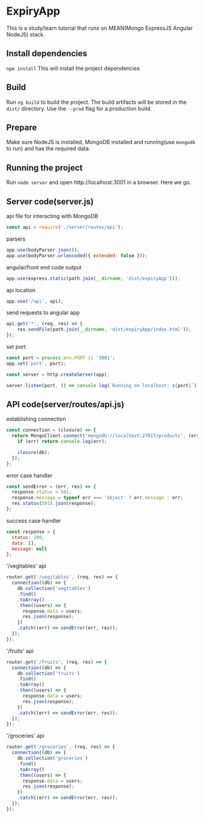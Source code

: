 # ExpiryApp

This is a study/learn tutorial that runs on MEAN(Mongo ExpressJS Angular NodeJS) stack.

## Install dependencies

`npm install` This will install the project dependencies

## Build

Run `ng build` to build the project. The build artifacts will be stored in the `dist/` directory. Use the `--prod` flag for a production build.

## Prepare

Make sure NodeJS is installed, MongoDB installed and running(use  `mongodb` to run) and has the required data.

## Running the project

Run `node server` and open http://localhost:3001 in a browser. Here we go.


## Server code(server.js)

api file for interacting with MongoDB
```javascript
const api = require('./server/routes/api');
```

parsers
```javascript
app.use(bodyParser.json());
app.use(bodyParser.urlencoded({ extended: false }));
```

angular/front end code output
```javascript
app.use(express.static(path.join(__dirname, 'dist/expiryApp')));
```

api location
```javascript
app.use('/api', api);
```

send requests to angular app
```javascript
api.get('*', (req, res) => {
    res.sendFile(path.join(__dirname, 'dist/expiryApp/index.html'));
});
```

set port
```javascript
const port = process.env.PORT || '3001';
app.set('port', port);
```

```javascript
const server = http.createServer(app);
```

```javascript
server.listen(port, () => console.log(`Running on localhost: ${port}`));
```


## API code(server/routes/api.js)

establishing connection 
```javascript
const connection = (closure) => {
  return MongoClient.connect('mongodb://localhost:27017/products', (err, db) => {
    if (err) return console.log(err);

    closure(db);
  });
};
```

error case handler
```javascript
const sendError = (err, res) => {
  response.status = 501;
  response.message = typeof err === 'object' ? err.message : err;
  res.status(501).json(response);
};
```

success case handler
```javascript
const response = {
  status: 200,
  data: [],
  message: null
};
```

'/vegitables' api

```javascript
router.get('/vegitables', (req, res) => {
  connection((db) => {
    db.collection('vegitables')
    .find()
    .toArray()
    .then((users) => {
      response.data = users;
      res.json(response);
    })
    .catch((err) => sendError(err, res));
  });
});
```

'/fruits' api

```javascript
router.get('/fruits', (req, res) => {
  connection((db) => {
    db.collection('fruits')
    .find()
    .toArray()
    .then((users) => {
      response.data = users;
      res.json(response);
    })
    .catch((err) => sendError(err, res));
  });
});
```

'/groceries' api
```javascript
router.get('/groceries', (req, res) => {
  connection((db) => {
    db.collection('groceries')
    .find()
    .toArray()
    .then((users) => {
      response.data = users;
      res.json(response);
    })
    .catch((err) => sendError(err, res));
  });
});
```
